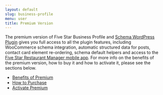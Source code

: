 ```yaml
---
layout: default
slug: business-profile
menu: user
title: Premium Version
---
```

The premium version of Five Star Business Profile and [Schema WordPress Plugin](https://www.fivestarplugins.com/plugins/five-star-business-profile) gives you full access to all the plugin features, including WooCommerce schema integration, automatic structured data for posts, contact card element re-ordering, schema default helpers and access to the [Five Star Restaurant Manager mobile app](../fsrm). For more info on the benefits of the premium version, how to buy it and how to activate it, please see the sections below.

- [Benefits of Premium](benefits)
- [How to Purchase](purchase)
- [Activate Premium](activate)
